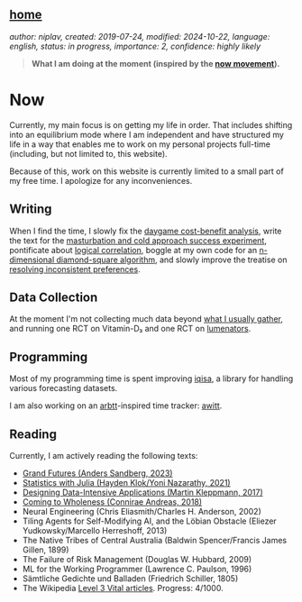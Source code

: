 [home](./index.md)
------------------

*author: niplav, created: 2019-07-24, modified: 2024-10-22, language: english, status: in progress, importance: 2, confidence: highly likely*

> __What I am doing at the moment (inspired by the
> [now movement](https://nownownow.com/about)).__

Now
====

Currently, my main focus is on getting my life in order. That includes
shifting into an equilibrium mode where I am independent and have
structured my life in a way that enables me to work on my personal
projects full-time (including, but not limited to, this website).

Because of this, work on this website is currently limited to a small
part of my free time. I apologize for any inconveniences.

Writing
-------

When I find the time, I slowly fix the [daygame
cost-benefit analysis](./daygame_cost_benefit.md), write
the text for the [masturbation and cold approach success
experiment](./masturbation_and_attractiveness.md), pontificate about
[logical correlation](./logical.html), boggle at my own code for
an [n-dimensional diamond-square algorithm](./diamond.html),
and slowly improve the treatise on [resolving inconsistent
preferences](./resolving.html).

Data Collection
----------------

At the moment I'm not collecting much data beyond [what I usually
gather](./data.md), and running one RCT on Vitamin-D₃ and one RCT on
[lumenators](https://arbital.com/p/lumenators/).

Programming
-----------

Most of my programming time is spent improving
[iqisa](https://github.com/niplav/iqisa), a library for handling various
forecasting datasets.

I am also working on an [arbtt](https://arbtt.nomeata.de/)-inspired time
tracker: [awitt](https://github.com/niplav/awitt).

Reading
--------

Currently, I am actively reading the following texts:

* [Grand Futures (Anders Sandberg, 2023)](https://www.goodreads.com/book/show/42275384-grand-futures)
* [Statistics with Julia (Hayden Klok/Yoni Nazarathy, 2021)](https://statisticswithjulia.org/)
* [Designing Data-Intensive Applications (Martin Kleppmann, 2017)](https://dataintensive.net/)
* [Coming to Wholeness (Connirae Andreas, 2018)](https://www.goodreads.com/book/show/42348332-coming-to-wholeness)
* Neural Engineering (Chris Eliasmith/Charles H. Anderson, 2002)
* Tiling Agents for Self-Modifying AI, and the Löbian Obstacle (Eliezer Yudkowsky/Marcello Herreshoff, 2013)
* The Native Tribes of Central Australia (Baldwin Spencer/Francis James Gillen, 1899)
* The Failure of Risk Management (Douglas W. Hubbard, 2009)
* ML for the Working Programmer (Lawrence C. Paulson, 1996)
* Sämtliche Gedichte und Balladen (Friedrich Schiller, 1805)
* The Wikipedia [Level 3 Vital articles](https://en.wikipedia.org/wiki/Wikipedia%3AVital_articles). Progress: 4/1000.
